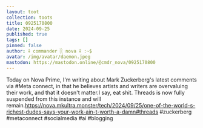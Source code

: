 ```yaml
---
layout: toot
collection: toots
title: 0925170800
date: 2024-09-25
published: true
tags: []
pinned: false
author: ⸸ commander ░ nova ⸸ :~$
avatar: /img/avatar/daemon.jpeg
mastodon: https://mastodon.online/@cmdr_nova/0925170800
---
```


Today on Nova Prime, I'm writing about Mark Zuckerberg's latest comments via #Meta connect, in that he believes artists and writers are overvaluing their work, and that it doesn't matter.I say, eat shit. Threads is now fully suspended from this instance and will remain.https://nova.mkultra.monster/tech/2024/09/25/one-of-the-world-s-richest-dudes-says-your-work-ain-t-worth-a-damn#threads #zuckerberg #metaconnect #socialmedia #ai #blogging
